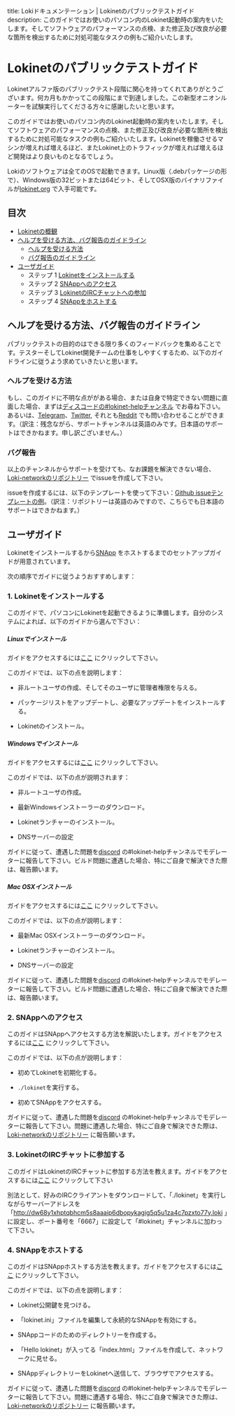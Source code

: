 title: Lokiドキュメンテーション | Lokinetのパブリックテストガイド
description: このガイドではお使いのパソコン内のLokinet起動時の案内をいたします。そしてソフトウェアのパフォーマンスの点検、また修正及び改良が必要な箇所を検出するために対処可能なタスクの例もご紹介いたします。

# Lokinetのパブリックテストガイド

Lokinetアルファ版のパブリックテスト段階に関心を持ってくれてありがとうございます。何カ月もかかってこの段階にまで到達しました。この新型オニオンルーターを試験実行してくださる方々に感謝したいと思います。

このガイドではお使いのパソコン内のLokinet起動時の案内をいたします。そしてソフトウェアのパフォーマンスの点検、また修正及び改良が必要な箇所を検出するために対処可能なタスクの例もご紹介いたします。Lokinetを稼働させるマシンが増えれば増えるほど、またLokinet上のトラフィックが増えれば増えるほど開発はより良いものとなるでしょう。

Lokiのソフトウェアは全てのOSで起動できます。Linux版（.debパッケージの形で）、Windows版の32ビットまたは64ビット、そしてOSX版のバイナリファイルが[lokinet.org](https://lokinet.org/) で入手可能です。

## 目次

- [Lokinetの概観](#Overview)
- [ヘルプを受ける方法、バグ報告のガイドライン](#getting-help-and-reporting-bugs-guidelines)
  - [ヘルプを受ける方法](#getting-help)
  - [バグ報告のガイドライン](#reporting-bugs)
- [ユーザガイド](#user-guide)
  - ステップ 1 [Lokinetをインストールする](#1-lokinet-installation)
  - ステップ 2 [SNAppへのアクセス](#2-accessing-snapps)
  - ステップ 3 [LokinetのIRCチャットへの参加](#3-joining-a-lokinet-irc-chat)
  - ステップ 4 [SNAppをホストする](#4-hosting-a-snapp)

## ヘルプを受ける方法、バグ報告のガイドライン

パブリックテストの目的のはできる限り多くのフィードバックを集めることです。テスターそしてLokinet開発チームの仕事をしやすくするため、以下のガイドラインに従うよう求めていきたいと思います。

### ヘルプを受ける方法

もし、このガイドに不明な点ががある場合、または自身で特定できない問題に直面した場合、まずは[ディスコードの#lokinet-helpチャンネル](https://discord.gg/67GXfD6) でお尋ね下さい。あるいは、[Telegram](https://t.me/LokiCommunity)、[Twitter](https://twitter.com/loki_project), それとも[Reddit](https://www.reddit.com/r/LokiProject/) でも問い合わせることができます。（訳注：残念ながら、サポートチャンネルは英語のみです。日本語のサポートはできかねます。申し訳ございません。）

### バグ報告

以上のチャンネルからサポートを受けても、なお課題を解決できない場合、[Loki-networkのリポジトリー](https://github.com/loki-project/loki-network/issues) でissueを作成して下さい。

issueを作成するには、以下のテンプレートを使って下さい：[Github issueテンプレートの例](../../../Contributing/Issue_Template/)。（訳注：リポジトリーは英語のみですので、こちらでも日本語のサポートはできかねます。）

## ユーザガイド

Lokinetをインストールするから[SNApp](../../Lokinet/SNApps.md) をホストするまでのセットアップガイドが用意されています。

次の順序でガイドに従うようおすすめします：

### 1. Lokinetをインストールする

このガイドで、パソコンにLokinetを起動できるように準備します。自分のシステムによれば、以下のガイドから選んで下さい：

##### Linuxでインストール

ガイドをアクセスするには[ここ](../Guides/lokinet-linux-guide.md) にクリックして下さい。

このガイドでは、以下の点を説明します：

- 非ルートユーザの作成、そしてそのユーザに管理者権限を与える。

- パッケージリストをアップデートし、必要なアップデートをインストールする。

- Lokinetのインストール。

##### Windowsでインストール

ガイドをアクセスするには[ここ](../Guides/lokinet-windows-guide.md) にクリックして下さい。

このガイドでは、以下の点が説明されます：

- 非ルートユーザの作成。

- 最新Windowsインストーラーのダウンロード。

- Lokinetランチャーのインストール。

- DNSサーバーの設定

ガイドに従って、遭遇した問題を[discord](https://discord.gg/67GXfD6) の#lokinet-helpチャンネルでモデレーターに報告して下さい。ビルド問題に遭遇した場合、特にご自身で解決できた際は、報告願います。

##### Mac OSXインストール

ガイドをアクセスするには[ここ](../Guides/lokinet-mac-guide.md) にクリックして下さい。

このガイドでは、以下の点が説明します：

- 最新Mac OSXインストーラーのダウンロード。

- Lokinetランチャーのインストール。

- DNSサーバーの設定

ガイドに従って、遭遇した問題を[discord](https://discord.gg/67GXfD6) の#lokinet-helpチャンネルでモデレーターに報告して下さい。ビルド問題に遭遇した場合、特にご自身で解決できた際は、報告願います。


### 2. SNAppへのアクセス

このガイドはSNAppへアクセスする方法を解説いたします。ガイドをアクセスするには[ここ](../Guides/AccessingSNApps.md) にクリックして下さい。

このガイドでは、以下の点が説明します：

- 初めてLokinetを初期化する。

- `./lokinet`を実行する。

- 初めてSNAppをアクセスする。

ガイドに従って、遭遇した問題を[discord](https://discord.gg/67GXfD6) の#lokinet-helpチャンネルでモデレーターに報告して下さい。問題に遭遇した場合、特にご自身で解決できた際は、[Loki-networkのリポジトリー](https://github.com/loki-project/loki-network/issues) に報告願います。

### 3. LokinetのIRCチャットに参加する
このガイドはLokinetのIRCチャットに参加する方法を教えます。ガイドをアクセスするには[ここ](../Guides/LokinetIRC.md) にクリックして下さい

別法として、好みのIRCクライアントをダウンロードして、「./lokinet」を実行しながらサーバーアドレスを「http://dw68y1xhptqbhcm5s8aaaip6dbopykagig5q5u1za4c7pzxto77y.loki 」に設定し、ポート番号を「6667」に設定して「#lokinet」チャンネルに加わって下さい。

### 4. SNAppをホストする

このガイドはSNAppホストする方法を教えます。ガイドをアクセスするには[ここ](../Guides/HostingSNApps.md) にクリックして下さい。

このガイドでは、以下の点を説明します：

- Lokinet公開鍵を見つける。

- 「lokinet.ini」ファイルを編集して永続的なSNAppを有効にする。

- SNAppコードのためのディレクトリーを作成する。

- 「Hello lokinet」が入ってる「index.html」ファイルを作成して、ネットワークに見せる。

- SNAppディレクトリーをLokinetへ送信して、ブラウザでアクセスする。

ガイドに従って、遭遇した問題を[discord](https://discord.gg/67GXfD6) の#lokinet-helpチャンネルでモデレーターに報告して下さい。問題に遭遇する場合、特にご自身で解決できた際は、[Loki-networkのリポジトリー](https://github.com/loki-project/loki-network/issues) に報告願います。
